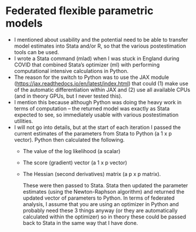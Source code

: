 # Federated flexible parametric models 

- I mentioned about usability and the potential need to be able to transfer model estimates into Stata and/or R, so that the various postestimation tools can be used. 
- I wrote a Stata command (mlad) when I was stuck in England during COVID that combined Stata’s optimizer (ml) with performing computational intensive calculations in Python.
- The reason for the switch to Python was to use the JAX module (https://jax.readthedocs.io/en/latest/index.html) that could (1) make use of the automatic differentiation within JAX and (2) use all available CPUs (and in theory GPUs, but I never tested this).
- I mention this because although Python was doing the heavy work in terms of computation – the returned model was exactly as Stata expected to see, so immediately usable with various postestimation utilities.
- I will not go into details, but at the start of each iteration I passed the current estimates of the parameters from Stata to Python (a 1 x p vector). Python then calculated the following.
  - The value of the log likelihood (a scalar)
  - The score (gradient) vector (a 1 x p vector)
  - The Hessian (second derivatives) matrix (a p x p matrix).

    These were then passed to Stata.
    Stata then updated the parameter estimates (using the Newton-Raphson algorithm) and returned the updated vector of parameters to Python.
    In terms of federated analysis, I assume that you are using an optimizer in Python and probably need these 3 things anyway (or they are automatically calculated within the optimizer) so in theory these could be passed back to Stata in the same way that I have done. 
